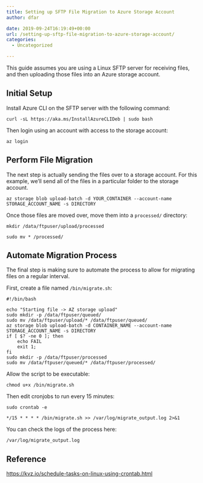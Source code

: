 ```yaml
---
title: Setting up SFTP File Migration to Azure Storage Account
author: dfar

date: 2019-09-24T16:19:49+00:00
url: /setting-up-sftp-file-migration-to-azure-storage-account/
categories:
  - Uncategorized

---
```

 

This guide assumes you are using a Linux SFTP server for receiving files, and then uploading those files into an Azure storage account.

## Initial Setup

Install Azure CLI on the SFTP server with the following command:

 `curl -sL https://aka.ms/InstallAzureCLIDeb | sudo bash` 

Then login using an account with access to the storage account:

`az login`

## Perform File Migration

The next step is actually sending the files over to a storage account. For this example, we&#8217;ll send all of the files in a particular folder to the storage account.

`az storage blob upload-batch -d YOUR_CONTAINER --account-name STORAGE_ACCOUNT_NAME -s DIRECTORY`

Once those files are moved over, move them into a `processed/` directory:

`mkdir /data/ftpuser/upload/processed`

`sudo mv * /processed/`

## Automate Migration Process

The final step is making sure to automate the process to allow for migrating files on a regular interval.

First, create a file named `/bin/migrate.sh`:

<pre class="wp-block-code"><code>#!/bin/bash

echo "Starting file -> AZ storage upload"
sudo mkdir -p /data/ftpuser/queued/
sudo mv /data/ftpuser/upload/* /data/ftpuser/queued/
az storage blob upload-batch -d CONTAINER_NAME --account-name STORAGE_ACCOUNT_NAME -s DIRECTORY
if [ $? -ne 0 ]; then
    echo FAIL
    exit 1;
fi
sudo mkdir -p /data/ftpuser/processed
sudo mv /data/ftpuser/queued/* /data/ftpuser/processed/</code></pre>

Allow the script to be executable:

`chmod u+x /bin/migrate.sh`

Then edit cronjobs to run every 15 minutes:

`sudo crontab -e`

<pre class="wp-block-code"><code>*/15 * * * * /bin/migrate.sh >> /var/log/migrate_output.log 2>&1</code></pre>

You can check the logs of the process here:

`/var/log/migrate_output.log`

## Reference

<https://kvz.io/schedule-tasks-on-linux-using-crontab.html>